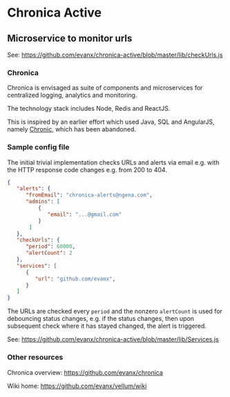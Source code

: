 
# Chronica Active

## Microservice to monitor urls

See: https://github.com/evanx/chronica-active/blob/master/lib/checkUrls.js

### Chronica

Chronica is envisaged as suite of components and microservices for centralized logging, analytics and monitoring.

The technology stack includes Node, Redis and ReactJS.

This is inspired by an earlier effort which used Java, SQL and AngularJS, namely <a href="https://github.com/evanx/chronic">Chronic</a>, which has been abandoned.


### Sample config file

The initial trivial implementation checks URLs and alerts via email e.g. with the HTTP response code changes e.g. from 200 to 404.

```json
{
   "alerts": {
      "fromEmail": "chronica-alerts@ngena.com",
      "admins": [
          {
             "email": "...@gmail.com"
          }
       ]
   },
   "checkUrls": {
      "period": 60000,
      "alertCount": 2
   },
   "services": [
      {
         "url": "github.com/evanx",
      }
   ]
}
```

The URLs are checked every `period` and the nonzero `alertCount` is used for debouncing status changes, e.g. if the status changes, then upon subsequent check where it has stayed changed, the alert is triggered.

See: https://github.com/evanx/chronica-active/blob/master/lib/Services.js


### Other resources

Chronica overview: https://github.com/evanx/chronica

Wiki home: https://github.com/evanx/vellum/wiki
